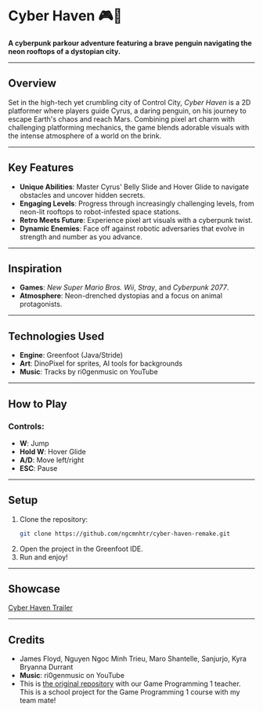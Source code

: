 # Cyber Haven 🎮🐧

**A cyberpunk parkour adventure featuring a brave penguin navigating the neon rooftops of a dystopian city.**

---

## **Overview**
Set in the high-tech yet crumbling city of Control City, *Cyber Haven* is a 2D platformer where players guide Cyrus, a daring penguin, on his journey to escape Earth's chaos and reach Mars. Combining pixel art charm with challenging platforming mechanics, the game blends adorable visuals with the intense atmosphere of a world on the brink.

---

## **Key Features**
- **Unique Abilities**: Master Cyrus' Belly Slide and Hover Glide to navigate obstacles and uncover hidden secrets.
- **Engaging Levels**: Progress through increasingly challenging levels, from neon-lit rooftops to robot-infested space stations.
- **Retro Meets Future**: Experience pixel art visuals with a cyberpunk twist.
- **Dynamic Enemies**: Face off against robotic adversaries that evolve in strength and number as you advance.

---

## **Inspiration**
- **Games**: *New Super Mario Bros. Wii*, *Stray*, and *Cyberpunk 2077*.
- **Atmosphere**: Neon-drenched dystopias and a focus on animal protagonists.

---

## **Technologies Used**
- **Engine**: Greenfoot (Java/Stride)
- **Art**: DinoPixel for sprites, AI tools for backgrounds
- **Music**: Tracks by ri0genmusic on YouTube

---

## **How to Play**
### Controls:
- **W**: Jump
- **Hold W**: Hover Glide
- **A/D**: Move left/right
- **ESC**: Pause

---

## **Setup**
1. Clone the repository:
   ```bash
   git clone https://github.com/ngcmnhtr/cyber-haven-remake.git
2. Open the project in the Greenfoot IDE.
3. Run and enjoy!

---

## **Showcase**
[Cyber Haven Trailer](https://www.youtube.com/watch?v=hum4tHTcOow)

---

## **Credits**
- James Floyd, Nguyen Ngoc Minh Trieu, Maro Shantelle, Sanjurjo, Kyra Bryanna Durrant
- **Music**: ri0genmusic on YouTube
- This is [the original repository](https://github.com/adinashby-vanier-college/game-prog-1-project-FloatySMG) with our Game Programming 1 teacher. This is a school project for the Game Programming 1 course with my team mate!
